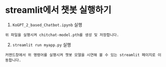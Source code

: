 # streamlit에서 챗봇 실행하기

1. `KoGPT_2_based_Chatbot.ipynb` 실행

```shell
위 파일을 실행시켜 chitchat-model.pth를 생성 및 저장합니다.
```

2. `streamlit run myapp.py` 실행

```shell
커맨드창에서 위 명령어를 실행시켜 챗봇 모델을 시연해 볼 수 있는 streamlit 페이지로 이동합니다.
```